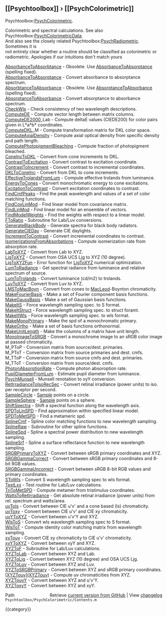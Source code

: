 ## [[Psychtoolbox]] &#8250; [[PsychColorimetric]]

Psychtoolbox:[PsychColorimetric](PsychColorimetric).  
  
Colorimetric and spectral calculations.  See also Psychtoolbox:[PsychColorimetricData](PsychColorimetricData).  
And also see the closely related Psychtoolbox:[PsychRadiometric](PsychRadiometric).  Sometimes it is  
not entirely clear whether a routine should be classified as colorimetric or  
radiometric. Apologies if our intuitions don't match yours  
  
  
  [AbsorbanceToAbsorbtance](AbsorbanceToAbsorbtance) - Obsolete.  Use [AbsorbanceToAbsorptance](AbsorbanceToAbsorptance) (spelling fixed).  
  [AbsorbanceToAbsorptance](AbsorbanceToAbsorptance) - Convert absorbance to absorptance spectrum.  
  [AbsorbtanceToAbsorbance](AbsorbtanceToAbsorbance) - Obsolete.  Use [AbsorptanceToAbsorbance](AbsorptanceToAbsorbance) (spelling fixed).  
  [AbsorptanceToAbsorbance](AbsorptanceToAbsorbance) - Convert absorptance to absorbance spectrum.  
  [CheckWls](CheckWls)            - Check consistency of two wavelength descriptions.  
  [ComputeDE](ComputeDE)           - Compute vector length between matrix columns.  
  [ComputeDE2000](ComputeDE2000)\_Lab   - Compute deltaE values (CIEDE200) for color pairs given in L\*a\*b\* coordinates.  
  [ComputeDKL](ComputeDKL)\_M        - Compute transformation matrix for DKL color space.  
  [ComputeAxialDensity](ComputeAxialDensity) - Compute axial optical density from specific density and path length.  
  [ComputePhotopigmentBleaching](ComputePhotopigmentBleaching) - Compute fraction of photopigment bleached.  
  [ConeIncToDKL](ConeIncToDKL)        - Convert from cone increments to DKL.  
  [ContrastToExcitation](ContrastToExcitation) - Convert contrast to excitation coordinate.  
  [ContrastToIncrement](ContrastToIncrement) - Convert contrast to incremental coordinates.  
  [DKLToConeInc](DKLToConeInc)        - Convert from DKL to cone increments.  
  [EffectiveTrolandsFromLum](EffectiveTrolandsFromLum) - Compute effective trolands from luminance.  
  [EnergyToCones](EnergyToCones)       - Convert monochromatic energy to cone excitations.  
  [ExcitationToContrast](ExcitationToContrast) - Convert excitation coordinates to contrast.  
  [FindCmfPeaks](FindCmfPeaks)        - Find the peak wavelength and values of a set of color matching functions.  
  [FindCovLinMod](FindCovLinMod)       - Find linear model from covariance matrix.  
  [FindLinMod](FindLinMod)          - Find linear model for an ensemble of vectors.  
  [FindModelWeights](FindModelWeights)    - Find the weights with respect to a linear model.  
  [FToRatio](FToRatio)            - Subroutine for Lab/Luv conversions.  
  [GenerateBlackBody](GenerateBlackBody)   - Generate spectra for black body radiators.  
  [GenerateCIEDay](GenerateCIEDay)      - Generate CIE daylights.  
  [IncrementToContrast](IncrementToContrast) - Convert incremental coordinates to contrast.  
  [IsomerizationsFromAbsorbptions](IsomerizationsFromAbsorbptions) - Compute isomerization rate from absorption rate.  
  [LabToXYZ](LabToXYZ)            - Convert from Lab to XYZ.  
  [LjgToXYZ](LjgToXYZ)            - Convert from OSA UCS Ljg to XYZ (10 degree).  
  [LjgToXYZFun](LjgToXYZFun)         - Error function for [LjgToXYZ](LjgToXYZ) numerical optimization.  
  [LumToRadiance](LumToRadiance)       - Get spectral radiance from luminance and relative spectrum of source.  
  [LumToTrolands](LumToTrolands)       - Convert luminance (cd/m2) to trolands.  
  [LuvToXYZ](LuvToXYZ)            - Convert from Luv to XYZ.  
  [LMSToMacBoyn](LMSToMacBoyn)        - Convert from cones to [MacLeod](MacLeod)-Boynton chromaticity.  
  [MakeFourierBasis](MakeFourierBasis)    - Make a set of Fourier component basis functions.  
  [MakeGaussBasis](MakeGaussBasis)      - Make a set of Gaussian basis functions.  
  [MakeItS](MakeItS)             - Force wavelength sampling spec. to S format.  
  [MakeItStruct](MakeItStruct)        - Force wavelength sampling spec. to struct foramt.  
  [MakeItWls](MakeItWls)           - Force wavelength sampling spec. to wls format.  
  [MakeMonoPrimary](MakeMonoPrimary)     - Make the spd of a monochromatic primary.  
  [MakeOrtho](MakeOrtho)           - Make a set of basis functions orthonormal.  
  [MakeUnitLength](MakeUnitLength)      - Make the columns of a matrix have unit length.  
  [MonoImageToSRGB](MonoImageToSRGB)     - Convert a monochrome image to an sRGB color image at passed chromaticity.  
  M\_PToP              - Conversion matrix from source/dest. primaries.  
  M\_PToT              - Conversion matrix from source primaries and dest. cmfs.  
  M\_TToP              - Conversion matrix from source cmfs and dest. primaries.  
  M\_TToT              - Conversion matrix from source/dest. cmfs.  
  [PhotonAbsorptionRate](PhotonAbsorptionRate) - Compute photon absoroption rate.  
  [PupilDiameterFromLum](PupilDiameterFromLum) - Estimate pupil diameter from luminance.  
  [PsychMunsell](PsychMunsell)        - Munsell renotation to xyY conversion.  
  [RetIrradianceToIsoRecSec](RetIrradianceToIsoRecSec) - Convert retinal irradiance (power units) to iso. per receptor per second.  
  [SampleCircle](SampleCircle)        - [Sample](Sample) points on a circle.  
  [SampleSphere](SampleSphere)        - [Sample](Sample) points on a sphere.  
  [ShiftSpectra](ShiftSpectra)        - Shift a spectral function along the wavelength axis.  
  [SPDToLinSPD](SPDToLinSPD)         - Find approximation within specified linear model.  
  [SPDToMetSPD](SPDToMetSPD)         - Find a metameric spd.  
  [SplineCmf](SplineCmf)           - Spline color matching functions to new wavelength sampling.  
  [SplineRaw](SplineRaw)           - Subroutine for other spline functions.  
  [SplineSpd](SplineSpd)           - Spline a spectral power distribution to new wavelength sampling.  
  [SplineSrf](SplineSrf)           - Spline a surface reflectance function to new wavelength sampling.  
  [SRGBPrimaryToXYZ](SRGBPrimaryToXYZ)    - Convert between sRGB primary coordinates and XYZ.  
  [SRGBGammaCorrect](SRGBGammaCorrect)    - Convert between sRGB primary coordinates and 8-bit RGB values.  
  [SRGBGammaUncorrect](SRGBGammaUncorrect)   - Convert between sRGB 8-bit RGB values and primary coordinates.  
  [SToWls](SToWls)              - Convert S wavelength sampling spec to wls format.  
  [TestLxx](TestLxx)             - Test routine for Lab/Luv calculations.  
  [TriToMetSPD](TriToMetSPD)         - Compute metamer from tristimulus coordinates.  
  [WattsToRetIrradiance](WattsToRetIrradiance) - Get absolute retinal irradiance (power units) from rel. spectrum and watts/area.  
  [uvTols](uvTols)              - Convert between CIE u'v' and a cone based (ls) chromaticity.  
  [uvToxy](uvToxy)              - Convert between CIE u'v' and CIE xy chromaticity.  
  [uvYToXYZ](uvYToXYZ)            - Convert between u'v'Y and XYZ.  
  [WlsToS](WlsToS)              - Convert wls wavelength sampling spec to S format.   
  [WlsToT](WlsToT)              - Compute identity color matching matrix from wavelength sampling.  
  [xyTouv](xyTouv)              - Convert CIE xy chromaticity to CIE u'v' chromaticity.  
  [xyYToXYZ](xyYToXYZ)            - Convert between xyY and XYZ.  
  [XYZToF](XYZToF)              - Subroutine for Lab/Luv calculations.  
  [XYZToLab](XYZToLab)            - Convert between XYZ and Lab.  
  [XYZToLjg](XYZToLjg)            - Convert between XYZ (10 degree) and OSA UCS Ljg.  
  [XYZToLuv](XYZToLuv)            - Convert between XYZ and Luv.  
  [XYZToSRGBPrimary](XYZToSRGBPrimary)    - Convert between XYZ and sRGB primary coordinates.  
  [[XYZTouv](XYZTouv)][(XYZTouv)]((XYZTouv))             - Compute uv chromaticities from XYZ.  
  [XYZTouvY](XYZTouvY)            - Convert between XYZ and u'v'Y.  
  [XYZToxyY](XYZToxyY)            - Convert between XYZ and xyY.  




<div class="code_header" style="text-align:right;">
  <span style="float:left;">Path&nbsp;&nbsp;</span> <span class="counter">Retrieve <a href=
  "https://raw.github.com/Psychtoolbox-3/Psychtoolbox-3/beta/Psychtoolbox/PsychColorimetric/Contents.m">current version from GitHub</a> | View <a href=
  "https://github.com/Psychtoolbox-3/Psychtoolbox-3/commits/beta/Psychtoolbox/PsychColorimetric/Contents.m">changelog</a></span>
</div>
<div class="code">
  <code>Psychtoolbox/PsychColorimetric/Contents.m</code>
</div>

{{category}}